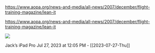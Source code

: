 https://www.aopa.org/news-and-media/all-news/2007/december/flight-training-magazine/lean-it

https://www.aopa.org/news-and-media/all-news/2007/december/flight-training-magazine/lean-it

![](<file:///Users/johnoleary/Library/Mobile Documents/iCloud~is~workflow~my~workflows/Documents/Screenshots/2023-07-27 120548.png>)

Jack’s iPad Pro
Jul 27, 2023 at 12:05 PM - [[2023-07-27-Thu]]

